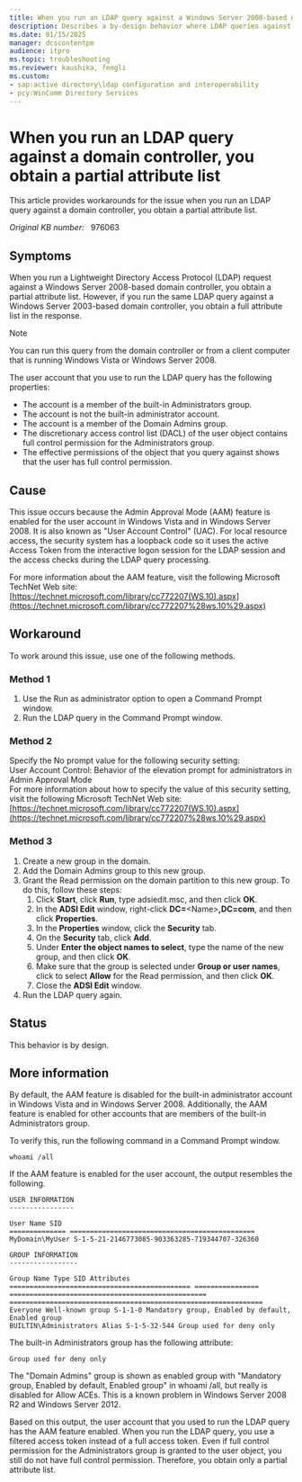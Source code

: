 ```yaml
---
title: When you run an LDAP query against a Windows Server 2008-based domain controller, you obtain a partial attribute list
description: Describes a by-design behavior where LDAP queries against a domain controller return partial attribute list.
ms.date: 01/15/2025
manager: dcscontentpm
audience: itpro
ms.topic: troubleshooting
ms.reviewer: kaushika, fengli
ms.custom:
- sap:active directory\ldap configuration and interoperability
- pcy:WinComm Directory Services
---
```

# When you run an LDAP query against a domain controller, you obtain a partial attribute list

This article provides workarounds for the issue when you run an LDAP query against a domain controller, you obtain a partial attribute list.

_Original KB number:_ &nbsp; 976063

## Symptoms

When you run a Lightweight Directory Access Protocol (LDAP) request against a Windows Server 2008-based domain controller, you obtain a partial attribute list. However, if you run the same LDAP query against a Windows Server 2003-based domain controller, you obtain a full attribute list in the response.

> [!NOTE]
> You can run this query from the domain controller or from a client computer that is running Windows Vista or Windows Server 2008.

The user account that you use to run the LDAP query has the following properties:

- The account is a member of the built-in Administrators group.
- The account is not the built-in administrator account.
- The account is a member of the Domain Admins group.
- The discretionary access control list (DACL) of the user object contains full control permission for the Administrators group.
- The effective permissions of the object that you query against shows that the user has full control permission.

## Cause

This issue occurs because the Admin Approval Mode (AAM) feature is enabled for the user account in Windows Vista and in Windows Server 2008. It is also known as "User Account Control" (UAC). For local resource access, the security system has a loopback code so it uses the active Access Token from the interactive logon session for the LDAP session and the access checks during the LDAP query processing.

For more information about the AAM feature, visit the following Microsoft TechNet Web site: [https://technet.microsoft.com/library/cc772207(WS.10).aspx](https://technet.microsoft.com/library/cc772207%28ws.10%29.aspx) 

## Workaround

To work around this issue, use one of the following methods.

### Method 1


1. Use the Run as administrator option to open a Command Prompt window.
2. Run the LDAP query in the Command Prompt window.

### Method 2

Specify the No prompt value for the following security setting:  
User Account Control: Behavior of the elevation prompt for administrators in Admin Approval Mode  
For more information about how to specify the value of this security setting, visit the following Microsoft TechNet Web site: [https://technet.microsoft.com/library/cc772207(WS.10).aspx](https://technet.microsoft.com/library/cc772207%28ws.10%29.aspx) 

### Method 3

1. Create a new group in the domain.
2. Add the Domain Admins group to this new group.
3. Grant the Read permission on the domain partition to this new group. To do this, follow these steps:
   1. Click **Start**, click **Run**, type adsiedit.msc, and then click **OK**.
   2. In the **ADSI Edit** window, right-click **DC=**\<Name\>**,DC=com**, and then click **Properties**.
   3. In the **Properties** window, click the **Security** tab.
   4. On the **Security** tab, click **Add**.
   5. Under **Enter the object names to select**, type the name of the new group, and then click **OK**.
   6. Make sure that the group is selected under **Group or user names**, click to select **Allow** for the Read permission, and then click **OK**.
   7. Close the **ADSI Edit** window.
4. Run the LDAP query again.

## Status

This behavior is by design. 

## More information

By default, the AAM feature is disabled for the built-in administrator account in Windows Vista and in Windows Server 2008. Additionally, the AAM feature is enabled for other accounts that are members of the built-in Administrators group.

To verify this, run the following command in a Command Prompt window.
```
whoami /all
```

If the AAM feature is enabled for the user account, the output resembles the following.
```
USER INFORMATION
----------------

User Name SID 
============== ==============================================
MyDomain\MyUser S-1-5-21-2146773085-903363285-719344707-326360

GROUP INFORMATION
-----------------

Group Name Type SID Attributes 
============================================= ================ ================================================= ===============================================================
Everyone Well-known group S-1-1-0 Mandatory group, Enabled by default, Enabled group 
BUILTIN\Administrators Alias S-1-5-32-544 Group used for deny only

```

The built-in Administrators group has the following attribute:
```
Group used for deny only
```

The "Domain Admins" group is shown as enabled group with "Mandatory group, Enabled by default, Enabled group" in whoami /all, but really is disabled for Allow ACEs. This is a known problem in Windows Server 2008 R2 and Windows Server 2012.

Based on this output, the user account that you used to run the LDAP query has the AAM feature enabled. When you run the LDAP query, you use a filtered access token instead of a full access token. Even if full control permission for the Administrators group is granted to the user object, you still do not have full control permission. Therefore, you obtain only a partial attribute list.

